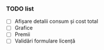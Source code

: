 ### TODO list

- [ ] Afișare detalii consum și cost total
- [ ] Grafice
- [ ] Premii
- [ ] Validări formulare licență
